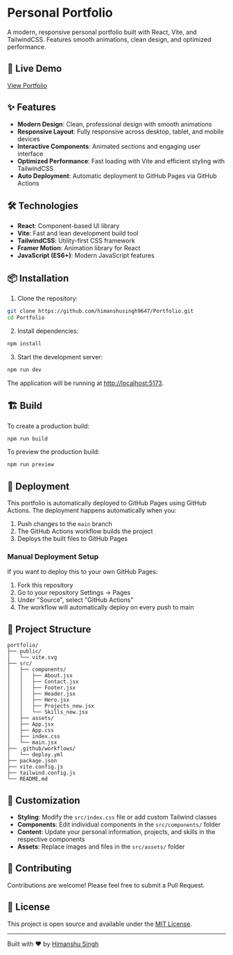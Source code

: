 # Personal Portfolio

A modern, responsive personal portfolio built with React, Vite, and TailwindCSS. Features smooth animations, clean design, and optimized performance.

## 🚀 Live Demo

[View Portfolio](https://himanshusingh9647.github.io/Portfolio/)

## ✨ Features

- **Modern Design**: Clean, professional design with smooth animations
- **Responsive Layout**: Fully responsive across desktop, tablet, and mobile devices
- **Interactive Components**: Animated sections and engaging user interface
- **Optimized Performance**: Fast loading with Vite and efficient styling with TailwindCSS
- **Auto Deployment**: Automatic deployment to GitHub Pages via GitHub Actions

## 🛠️ Technologies

- **React**: Component-based UI library
- **Vite**: Fast and lean development build tool
- **TailwindCSS**: Utility-first CSS framework
- **Framer Motion**: Animation library for React
- **JavaScript (ES6+)**: Modern JavaScript features

## 📦 Installation

1. Clone the repository:
```bash
git clone https://github.com/himanshusingh9647/Portfolio.git
cd Portfolio
```

2. Install dependencies:
```bash
npm install
```

3. Start the development server:
```bash
npm run dev
```

The application will be running at [http://localhost:5173](http://localhost:5173/).

## 🏗️ Build

To create a production build:
```bash
npm run build
```

To preview the production build:
```bash
npm run preview
```

## 🚀 Deployment

This portfolio is automatically deployed to GitHub Pages using GitHub Actions. The deployment happens automatically when you:

1. Push changes to the `main` branch
2. The GitHub Actions workflow builds the project
3. Deploys the built files to GitHub Pages

### Manual Deployment Setup

If you want to deploy this to your own GitHub Pages:

1. Fork this repository
2. Go to your repository Settings → Pages
3. Under "Source", select "GitHub Actions"
4. The workflow will automatically deploy on every push to main

## 📁 Project Structure

```
portfolio/
├── public/
│   └── vite.svg
├── src/
│   ├── components/
│   │   ├── About.jsx
│   │   ├── Contact.jsx
│   │   ├── Footer.jsx
│   │   ├── Header.jsx
│   │   ├── Hero.jsx
│   │   ├── Projects_new.jsx
│   │   └── Skills_new.jsx
│   ├── assets/
│   ├── App.jsx
│   ├── App.css
│   ├── index.css
│   └── main.jsx
├── .github/workflows/
│   └── deploy.yml
├── package.json
├── vite.config.js
├── tailwind.config.js
└── README.md
```

## 🎨 Customization

- **Styling**: Modify the `src/index.css` file or add custom Tailwind classes
- **Components**: Edit individual components in the `src/components/` folder
- **Content**: Update your personal information, projects, and skills in the respective components
- **Assets**: Replace images and files in the `src/assets/` folder

## 🤝 Contributing

Contributions are welcome! Please feel free to submit a Pull Request.

## 📄 License

This project is open source and available under the [MIT License](LICENSE).

---

Built with ❤️ by [Himanshu Singh](https://github.com/himanshusingh9647)
